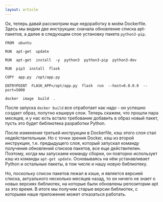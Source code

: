 ```yaml
---
layout: article
---
```


Ок, теперь давай рассмотрим еще недоработку в моём Dockerfile. Здесь мы видим две инструкции: сначала обновление списка apt-пакетов, а далее в следующем слое установку пакета `python3-pip`.

```
FROM  ubuntu

RUN  apt-get  update  

RUN  apt-get  install  -y  python3  python3-pip  python3-dev

RUN  pip3  install  flask

COPY  app.py  /opt/app.py

ENTRYPOINT  FLASK_APP=/opt/app.py  flask  run  --host=0.0.0.0  --port=5000
```

```
docker  image  build  .
```

После запуска `docker build` все отработает как надо - он успешно создает образ, попутно кэшируя слои. Теперь скажем, что прошли пара месяцев, и у нас есть встало требование добавить в образ новый пакет, пусть это будет библиотека разработки Python.

После изменения третьей инструкции в Dockerfile, кэш этого слоя стал недействительным. Но с точки зрения Docker, кэш из второй инструкции, т.е. предыдущего слоя, который запускал команду получения обновлений списков пакетов, все еще действителен. Поэтому, когда мы запускаем команду сборки, он повторно использует кэш из команды `apt-get update`. Основываясь на нём устанавливает Python и остальные пакеты, в том числе и нашу новую библиотеку. 

Но, поскольку список пакетов лежал в кэше, и является версией списка, актуального несколько месяцев назад, то он ничего не знает о новых версиях библиотек, на которые были обновлены репозитории apt за это время. В итоге мы получим старые версии библиотек, с которыми наше приложение может отказаться работать.
